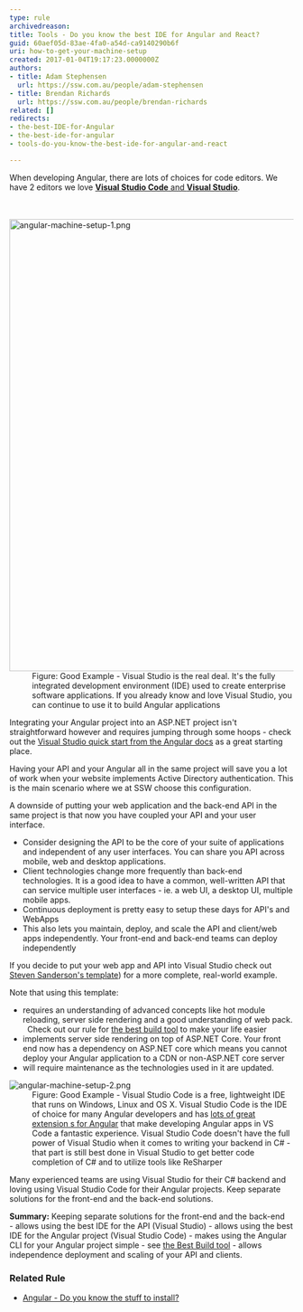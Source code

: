 ```yaml
---
type: rule
archivedreason: 
title: Tools - Do you know the best IDE for Angular and React?
guid: 60aef05d-83ae-4fa0-a54d-ca9140290b6f
uri: how-to-get-your-machine-setup
created: 2017-01-04T19:17:23.0000000Z
authors:
- title: Adam Stephensen
  url: https://ssw.com.au/people/adam-stephensen
- title: Brendan Richards
  url: https://ssw.com.au/people/brendan-richards
related: []
redirects:
- the-best-IDE-for-Angular
- the-best-ide-for-angular
- tools-do-you-know-the-best-ide-for-angular-and-react

---
```



​When developing Angular, there are lots of choices for code editors.&#160;We have 2&#160;​editors we love 
<a href="https&#58;//www.visualstudio.com/downloads"><strong>Visual Studio Code</strong> and <strong>Visual Studio</strong></a>. 
<br>
<br><excerpt class='endintro'></excerpt><br>
<dl class="goodImage"><dt> <img alt="angular-machine-setup-1.png" src="/PublishingImages/angular-machine-setup-1.png" style="width&#58;800px;" /> </dt><dd>Figure&#58; Good Example - Visual Studio&#160;is the real deal. It's the fully integrated development environment (IDE) used to create enterprise software applications. If you already know and love Visual Studio, you can continue to use it to build Angular applications</dd></dl><p>Integrating your Angular project into an ASP.NET project isn't straightforward however and requires jumping through some hoops - check out the <a href="https&#58;//angular.io/docs/ts/latest/cookbook/visual-studio-2015.html" target="_blank" title="Visual Studio 2015 quickstart from the Angular docs">Visual Studio&#160;quick start from the Angular docs</a>&#160;as a great starting place.&#160; <br></p><p>Having your API and your Angular all in the same project&#160;will save you&#160;a lot of&#160;work&#160;when your website implements Active Directory&#160;authentication. This is the main&#160;scenario where&#160;we at SSW choose this configuration. <br></p><p>A downside of putting your web application&#160;and the back-end API in the same project is that now you have coupled your API and your user interface. &#160;&#160;</p><ul><li>Consider designing&#160;the API to be the core of your suite of applications and independent of any user interfaces. You can share you API across mobile, web and desktop applications.</li><li>Client technologies change more frequently than back-end technologies. It is a good idea to have a common, well-written API that can service multiple user interfaces - ie. a web UI, a desktop UI, multiple mobile apps.</li><li>Continuous<span style="background-color&#58;initial;"> deployment is pretty easy to setup these days for API's and WebApps</span><br></li><li>This also lets you maintain,&#160;deploy, and scale the API and client/web apps independently. Your front-end and back-end teams can deploy independently<br></li></ul><p>If you decide to put your web app and API into Visual Studio check out <a href="http&#58;//blog.stevensanderson.com/2016/10/04/angular2-template-for-visual-studio/" target="_blank">Steven Sanderson's template</a>) for a more complete, real-world example.&#160;</p><p>Note that using this template&#58;<br></p><ul><li>requires an understanding of advanced concepts like hot module reloading, server side rendering and a good understanding of web pack. &#160; Check out our rule for <a href="/_layouts/15/FIXUPREDIRECT.ASPX?WebId=3dfc0e07-e23a-4cbb-aac2-e778b71166a2&amp;TermSetId=07da3ddf-0924-4cd2-a6d4-a4809ae20160&amp;TermId=ac5174c4-a417-4bf8-a3ac-c47bdb8f273c">the best build tool</a>&#160;to make your life easier</li><li>implements&#160;server side rendering on top of ASP.NET Core. Your front end now has a dependency on ASP.NET core which means you cannot deploy your Angular application to a CDN or non-ASP.NET core server<br></li><li>will require maintenance as the technologies used in it are updated. &#160;<br></li></ul><dl class="goodImage"><dt> <img alt="angular-machine-setup-2.png" src="/PublishingImages/angular-machine-setup-2.png" /> </dt><dd>Figure&#58; Good Example - Visual Studio Code is a free, lightweight IDE that runs on Windows, Linux and OS X. Visual Studio Code is the IDE of choice for many Angular developers and has <a href="https&#58;//duncanhunter.com.au/vscode-extensions-for-angular-2/" target="_blank">lots of great extension s for Angular</a>&#160;that make developing Angular apps in VS Code a fantastic experience.&#160;Visual Studio Code doesn't have the full power of Visual Studio when it comes to writing your backend in C# - that part is still best done in Visual Studio to get better code completion of C# and to utilize tools like ReSharper<br></dd></dl><p>Many experienced teams are using Visual Studio for their C# backend and loving using Visual Studio Code for their Angular projects. Keep separate solutions for the front-end and the back-end solutions. <br></p> 
<b>Summary&#58;</b>&#160;Keeping separate solutions for the front-end and the back-end &#160; - allows&#160;using the best IDE for the API (Visual Studio) - allows&#160;using the best IDE for the Angular project (Visual Studio Code) - makes using the Angular CLI for your Angular project simple -&#160;see&#160;<a href="/_layouts/15/FIXUPREDIRECT.ASPX?WebId=3dfc0e07-e23a-4cbb-aac2-e778b71166a2&amp;TermSetId=07da3ddf-0924-4cd2-a6d4-a4809ae20160&amp;TermId=ac5174c4-a417-4bf8-a3ac-c47bdb8f273c">the Best Build tool</a>&#160;-&#160;allows independence deployment and scaling&#160;of your API and clients.<br>
<div><h3>Related Rule​<br></h3><ul><li>
         <a href="/_layouts/15/FIXUPREDIRECT.ASPX?WebId=3dfc0e07-e23a-4cbb-aac2-e778b71166a2&amp;TermSetId=07da3ddf-0924-4cd2-a6d4-a4809ae20160&amp;TermId=70ea24bf-1897-477c-afbb-5279eba0f9fa">Angular - Do you know the stuff to install?</a> <br></li></ul>
   <br>
</div>


